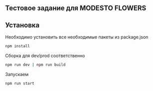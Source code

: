 ## Тестовое задание для MODESTO FLOWERS

## Установка

Необходимо установить все необходимые пакеты из package.json

```bash
npm install
```
Сборка для dev/prod соответственно

```bash
npm run dev | npm run build
```

Запускаем

```bash
npm run start
```


